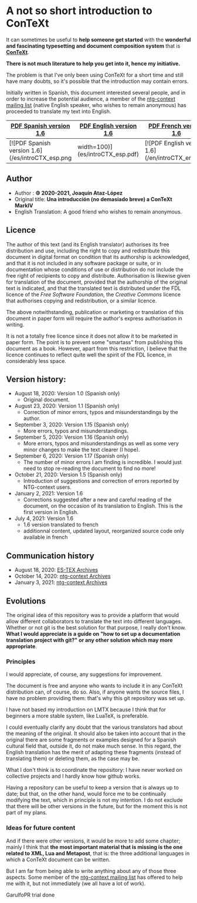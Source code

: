 # A not so short introduction to ConTeXt

It can sometimes be useful to **help someone get started** with the 
**wonderful and fascinating typesetting and document composition system** that is [**ConTeXt**](https://wiki.contextgarden.net).

**There is not much literature to help you get into it, hence my initiative.**

The problem is that I've only been using ConTeXt for a short time and still 
have many doubts, so it's possible that the introduction may contain 
errors. 

Initially written in Spanish, this document interested several people, and in 
order to increase the potential audience, a member of the [ntg-context mailing list]( https://mailman.ntg.nl/pipermail/ntg-context/)
(native English speaker, who wishes to remain anonymous) has proceeded to translate my text into English.

| [PDF Spanish version 1.6](es/introCTX_esp.pdf)                                       | [PDF English version 1.6](en/introCTX_eng.pdf)                                       | [PDF French version 1.6](fr/introCTX_fra_s.pdf)                                      | [PDF French version 2.0b](fr2/introCTX_fra.pdf)                                      |
|--------------------------------------------------------------------------------------|--------------------------------------------------------------------------------------|--------------------------------------------------------------------------------------|--------------------------------------------------------------------------------------|
| [![PDF Spanish version 1.6](/es/introCTX_esp.png | width=100)](es/introCTX_esp.pdf)  | [![PDF English version 1.6](/en/introCTX_eng.png| width=100)](en/introCTX_eng.pdf)   | [![PDF French version 1.6](/fr/introCTX_fra.png| width=100)](fr/introCTX_fra_s.pdf)  | [![PDF French version 2.0b](/fr2/introCTX_fra.png| width=100)](fr2/introCTX_fra.pdf) |

## Author

- Author : **🄯 2020-2021, Joaquín Ataz-López**
- Original title: **Una introducción (no demasiado breve) a ConTeXt MarkIV**
- English Translation: A good friend who wishes to remain anonymous.

## Licence

The author of this text (and its English translator) authorises its
free distribution and use, including the right to copy and
redistribute this document in digital format on condition that its
authorship is acknowledged, and that it is not included in any
software package or suite, or in documentation whose conditions of
use or distribution do not include the free right of recipients to
copy and distribute.  Authorisation is likewise given for
translation of the document, provided that the authorship of the
original text is indicated, and that the translated text is
distributed under the FDL licence of the *Free Software
Foundation*, the *Creative Commons* licence that authorises
copying and redistribution, or a similar licence.

The above notwithstanding, publication or marketing or translation
of this document in paper form will require the author's express
authorisation in writing.

It is not a totally free licence since it does not allow it to be
marketed in paper form. The point is to prevent some "smartass"
from publishing this document as a book. However, apart from this
restriction, I believe that the licence continues to reflect quite
well the spirit of the FDL licence, in considerably less space.

## Version history:

- August 18, 2020: Version 1.0  (Spanish only) 
  - Original document.
- August 23, 2020: Version 1.1  (Spanish only)
  - Correction of minor errors, typos and misunderstandings by the author.
- September 3, 2020: Version 1.15 (Spanish only) 
  - More errors, typos and misunderstandings.
- September 5, 2020: Version 1.16 (Spanish only) 
  - More errors, typos and misunderstandings as well as some very minor changes to make the text clearer (I hope).
- September 6, 2020: Version 1.17 (Spanish only) 
  - The number of minor errors I am finding is incredible. I would just need to stop re-reading the document to find no more!
- October 21, 2020: Version 1.5  (Spanish only)
  - Introduction of suggestions and correction of errors reported by NTG-context users.
- January 2, 2021: Version 1.6
  - Corrections suggested after a new and careful reading of the document, on the occasion of its translation to English. This is the first version in English.
- July 4, 2021: Version 1.6
  -  1.6 version translated to french
  -  additionnal content, updated layout, reorganized source code only available in french


## Communication history

- August 18, 2020:  [ES-TEX Archives](https://listserv.rediris.es/cgi-bin/wa?A2=ind2008&L=ES-TEX&P=24771)
- October 14, 2020: [ntg-context Archives](https://mailman.ntg.nl/pipermail/ntg-context/2020/thread.html#99759)
- January 3, 2021:  [ntg-context Archives](https://mailman.ntg.nl/pipermail/ntg-context/2021/thread.html#100880)

## Evolutions

The original idea of this repository was to provide a platform that would allow 
different collaborators to translate the text into different languages. 
Whether or not git is the best solution for that purpose, I really don't 
know. **What I would appreciate is a guide on "how to set up a documentation 
translation project with git?" or any other solution which may more appropriate**.

### Principles

I would appreciate, of course, any suggestions for improvement.

The document is free
and anyone who wants to include it in any ConTeXt distribution can, of course, do so. 
Also, if anyone wants the source files, I have no problem providing them: that's why this git repository was set up.

I have not based my introduction on LMTX
because I think that for beginners a more stable system, like LuaTeX, is preferable.

I could eventually clarify any doubt that the various translators 
had about the meaning of the original. It should also be taken into 
account that in the original there are some fragments or examples 
designed for a Spanish cultural field that, outside it, do not make much 
sense. In this regard, the English translation has the merit of adapting 
these fragments (instead of translating them) or deleting them, as the 
case may be.

What I don't think is to coordinate the repository: I have never worked 
on collective projects and I hardly know how github works.

Having a repository can be useful to keep a version that is always up to 
date; but that, on the other hand, would force me to be continually 
modifying the text, which in principle is not my intention. I do not 
exclude that there will be other versions in the future, but for the 
moment this is not part of my plans. 

### Ideas for future content

And if there were other versions, 
it would be more to add some chapter; mainly I think that
**the most important material that is missing is the one related to XML, Lua and Metapost**, 
that is: the three additional languages in which a ConTeXt document can be written. 

But I am far from being able to write anything 
about any of those three aspects. Some member of the [ntg-context mailing list]( https://mailman.ntg.nl/pipermail/ntg-context/) has offered to 
help me with it, but not immediately (we all have a lot of work).

GarulfoPR trial done
